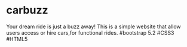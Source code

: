 # carbuzz
Your dream ride is just a buzz away!
This is a simple website that allow users access or hire cars,for functional rides.
#bootstrap 5.2
#CSS3
#HTML5 
